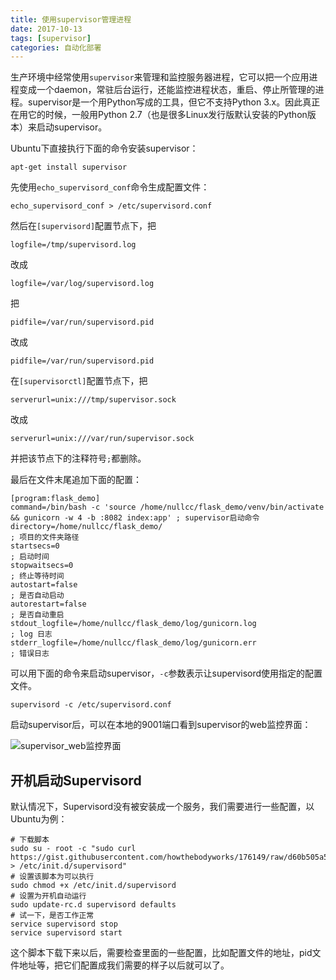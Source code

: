 ```yaml
---
title: 使用supervisor管理进程
date: 2017-10-13
tags: [supervisor]
categories: 自动化部署
---
```


生产环境中经常使用`supervisor`来管理和监控服务器进程，它可以把一个应用进程变成一个daemon，常驻后台运行，还能监控进程状态，重启、停止所管理的进程。supervisor是一个用Python写成的工具，但它不支持Python 3.x。因此真正在用它的时候，一般用Python 2.7（也是很多Linux发行版默认安装的Python版本）来启动supervisor。

<!--more-->

Ubuntu下直接执行下面的命令安装supervisor：

```shell
apt-get install supervisor
```

先使用`echo_supervisord_conf`命令生成配置文件：

```shell
echo_supervisord_conf > /etc/supervisord.conf
```

然后在`[supervisord]`配置节点下，把

```shell
logfile=/tmp/supervisord.log
```
改成
```shell
logfile=/var/log/supervisord.log
```

把
```shell
pidfile=/var/run/supervisord.pid
```
改成
```shell
pidfile=/var/run/supervisord.pid
```

在`[supervisorctl]`配置节点下，把

```shell
serverurl=unix:///tmp/supervisor.sock
```
改成
```shell
serverurl=unix:///var/run/supervisor.sock
```
并把该节点下的注释符号`;`都删除。

最后在文件末尾追加下面的配置：

```shell
[program:flask_demo]
command=/bin/bash -c 'source /home/nullcc/flask_demo/venv/bin/activate && gunicorn -w 4 -b :8082 index:app' ; supervisor启动命令
directory=/home/nullcc/flask_demo/                                          ; 项目的文件夹路径
startsecs=0                                                                 ; 启动时间
stopwaitsecs=0                                                              ; 终止等待时间
autostart=false                                                             ; 是否自动启动
autorestart=false                                                           ; 是否自动重启
stdout_logfile=/home/nullcc/flask_demo/log/gunicorn.log                     ; log 日志
stderr_logfile=/home/nullcc/flask_demo/log/gunicorn.err                     ; 错误日志
```

可以用下面的命令来启动supervisor，`-c`参数表示让supervisord使用指定的配置文件。

```shell
supervisord -c /etc/supervisord.conf
```

启动supervisor后，可以在本地的9001端口看到supervisor的web监控界面：

![supervisor_web监控界面](/assets/images/post_imgs/supervisor_1.png)

## 开机启动Supervisord

默认情况下，Supervisord没有被安装成一个服务，我们需要进行一些配置，以Ubuntu为例：

```shell
# 下载脚本
sudo su - root -c "sudo curl https://gist.githubusercontent.com/howthebodyworks/176149/raw/d60b505a585dda836fadecca8f6b03884153196b/supervisord.sh > /etc/init.d/supervisord"
# 设置该脚本为可以执行
sudo chmod +x /etc/init.d/supervisord
# 设置为开机自动运行
sudo update-rc.d supervisord defaults
# 试一下，是否工作正常
service supervisord stop
service supervisord start
```

这个脚本下载下来以后，需要检查里面的一些配置，比如配置文件的地址，pid文件地址等，把它们配置成我们需要的样子以后就可以了。
